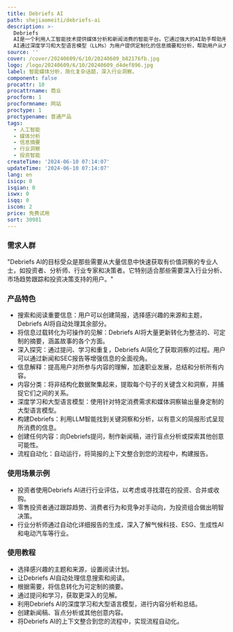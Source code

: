 ```yaml
---
title: Debriefs AI
path: shejiaomeiti/debriefs-ai
description: >-
  Debriefs
  AI是一个利用人工智能技术提供媒体分析和新闻消费的智能平台。它通过强大的AI助手帮助用户快速找到、总结并理解信息，节省时间，同时提供实时的语义网数据，增强用户体验。Debriefs
  AI通过深度学习和大型语言模型（LLMs）为用户提供定制化的信息摘要和分析，帮助用户从大量更新中提取有价值的洞察，并将信息转化为可操作的见解。
source: ''
cover: /cover/20240609/6/10/20240609_b82176fb.jpg
logo: /logo/20240609/6/10/20240609_d4def896.jpg
label: 智能媒体分析，简化复杂话题，深入行业洞察。
component: false
procattr: 10
procattrname: 商业
procform: 1
procformname: 网站
proctype: 1
proctypename: 普通产品
tags:
  - 人工智能
  - 媒体分析
  - 信息摘要
  - 行业洞察
  - 投资智能
createTime: '2024-06-10 07:14:07'
updateTime: '2024-06-10 07:14:07'
lang: en
isicp: 0
isqian: 0
iswx: 0
isqq: 0
iscom: 2
price: 免费试用
sort: 30981
---
```




### 需求人群
"Debriefs AI的目标受众是那些需要从大量信息中快速获取有价值洞察的专业人士，如投资者、分析师、行业专家和决策者。它特别适合那些需要深入行业分析、市场趋势跟踪和投资决策支持的用户。"

### 产品特色
* 搜索和阅读重要信息：用户可以创建简报，选择感兴趣的来源和主题，Debriefs AI将自动处理其余部分。
* 将信息过载转化为可操作的见解：Debriefs AI将大量更新转化为整洁的、可定制的摘要，涵盖故事的各个方面。
* 深入探究：通过提问、学习和重复，Debriefs AI简化了获取洞察的过程。用户可以通过新闻和SEC报告等增强信息的全面视角。
* 信息解释：提高用户对所参与内容的理解，加速职业发展，总结和分析所有内容。
* 内容分类：将非结构化数据聚集起来，提取每个句子的关键含义和洞察，并捕捉它们之间的关系。
* 深度学习和大型语言模型：使用针对特定消费需求和媒体洞察输出量身定制的大型语言模型。
* 构建Debriefs：利用LLM智能找到关键洞察和分析，以有意义的简报形式呈现所消费的信息。
* 创建任何内容：向Debriefs提问，制作新闻稿，进行盲点分析或探索其他创意可能性。
* 流程自动化：自动运行，将简报的上下文整合到您的流程中，构建报告。

### 使用场景示例
* 投资者使用Debriefs AI进行行业评估，以考虑或寻找潜在的投资、合并或收购。
* 零售投资者通过跟踪趋势、消费者行为和竞争对手动向，为投资组合做出明智决策。
* 行业分析师通过自动化详细报告的生成，深入了解气候科技、ESG、生成性AI和电动汽车等行业。

### 使用教程
* 选择感兴趣的主题和来源，设置阅读计划。
* 让Debriefs AI自动处理信息搜索和阅读。
* 根据需要，将信息转化为可定制的摘要。
* 通过提问和学习，获取更深入的见解。
* 利用Debriefs AI的深度学习和大型语言模型，进行内容分析和总结。
* 创建新闻稿、盲点分析或其他创意内容。
* 将Debriefs AI的上下文整合到您的流程中，实现流程自动化。

  
